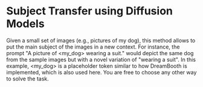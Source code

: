 # Subject Transfer using Diffusion Models

Given a small set of images (e.g., pictures of my dog), this method allows to put the main subject of the images in a new context. For instance, the prompt "A picture of <my_dog> wearing a suit." would depict the same dog from the sample images but with a novel variation of "wearing a suit". In this example, <my_dog> is a placeholder token similar to how DreamBooth is implemented, which is also used here. You are free to choose any other way to solve the task.


